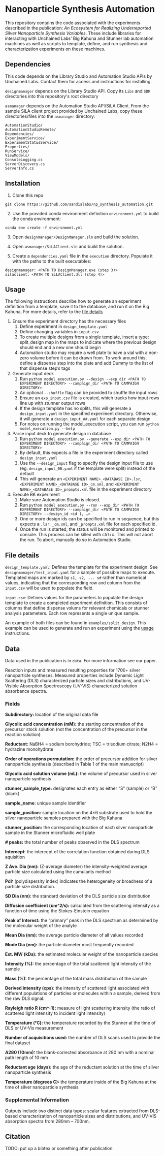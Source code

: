# Nanoparticle Synthesis Automation
This repository contains the code associated with the experiments described in the publication: _An Ecosystem for Realizing Underreported Silver Nanoparticle Synthesis Variables_. These include libraries for interacting with Unchained Labs' Big Kahuna and Stunner lab automation machines as well as scripts to template, define, and run synthesis and characterization experiments on these machines.

## Dependencies
This code depends on the Library Studio and Automation Studio APIs by Unchained Labs. Contact them for access and instructions for installing.

`designmanager` depends on the Library Studio API. Copy its `Libs` and `SDK` directories into this repository's root directory

`asmanager` depends on the Automation Studio API/SiLA Client. From the sample SiLA client project provided by Unchained Labs, copy these directories/files into the `asmanager` directory:
```
AutomationStudio/
AutomationStudioRemote/
Dependencies/
ExperimentService/
ExperimentStatusService/
Properties/
RunService/
ViewModels/
ConsoleLogging.cs
ServerDiscovery.cs
ServerInfo.cs
```

## Installation
1. Clone this repo
```
git clone https://github.com/sandialabs/np_synthesis_automation.git
```

2. Use the provided conda environment definition `environment.yml` to build the conda environment:
```
conda env create -f environment.yml
```

3. Open `designmanager/DesignManager.sln` and build the solution.

4. Open `asmanager/SiLAClient.sln` and build the solution.

5. Create a `dependencies.yaml` file in the `execution` directory. Populate it with the paths to the built executables:
```
designmanager: <PATH TO DesignManager.exe (step 3)>
silaclient: <PATH TO SiLAClient.dll (step 4)>
```

## Usage
The following instructions describe how to generate an experiment definition from a template, save it to the database, and run it on the Big Kahuna. For more details, refer to the [file details](#file-details)

1. Ensure the experiment directory has the necessary files
    1. Define experiment in `design_template.yaml`
    2. Define changing variables in `input.csv`
    3. To create multiple designs from a single template, insert a type: split_design map in the maps to indicate where the previous design should end and a new one should begin
    4. Automation studio may require a well plate to have a vial with a non-zero volume before it can be drawn from. To work around this, define a dispense step into the plate and add Dummy to the list of that dispense step’s tags
2. Generate input deck
    1. Run `python model_execution.py --design --exp_dir <PATH TO EXPERIMENT DIRECTORY> --campaign_dir <PATH TO CAMPAIGN DIRECTORY>`
    2. An optional `--shuffle` flag can be provided to shuffle the input rows
    3. Ensure an `exp_input.csv` file is created, which tracks how input rows line up with stunner output rows
    4. If the design template has no splits, this will generate a `design_input.yaml` in the specified experiment directory. Otherwise, it will generate a `design_input_##.yaml` for each separate design
    5. For notes on running the model_execution script, you can run `python model_execution.py --help`
3.	Parse input deck to generate design in database
    1. Run `python model_execution.py --generate --exp_dir <PATH TO EXPERIMENT DIRECTORY> --campaign_dir <PATH TO CAMPAIGN DIRECTORY>`
    2. By default, this expects a file in the experiment directory called `design_input.yaml`
    3. Use the `--design_input` flag to specify the design input file to use (eg. `design_input_00.yaml` if the template were split) instead of the default
    4. This will generate an `<EXPERIMENT NAME>_<DATABASE ID>.lsr`, `<EXPERIMENT NAME>_<DATABASE ID>_cm.xml`, and `<EXPERIMENT NAME>_<DATABASE ID>_prompts.xml` file in the experiment directory
4.	Execute BK experiment
    1. Make sure Automation Studio is closed.
    2. Run `python model_execution.py --run --exp_dir <PATH TO EXPERIMENT DIRECTORY> --campaign_dir <PATH TO CAMPAIGN DIRECTORY> --design_id <id 1, …>`
    3. One or more design ids can be specified to run in sequence, but this expects a `.lsr`, `_cm.xml`, and `_prompts.xml` file for each specified id.
    4. Once the run is started, the status will be monitored and printed to console. This process can be killed with ctrl+c. This will not abort the run. To abort, manually do so in Automation Studio.

## File details
`design_template.yaml`: Defines the template for the experiment design. See `designmanager/test_input.yaml` for a sample of possible maps to execute. Templated maps are marked by `s1, s2, ... s#` rather than numerical values, indicating that the corresponding row and column from the `input.csv` will be used to populate the field.

`input.csv`: Defines values for the parameters to populate the design template to create a completed experiment definition. This consists of columns that define dispense volums for relevant chemicals or stunner analysis parameters. Each row represents a single unique sample.

An example of both files can be found in `examples/split_design`. This example can be used to generate and run an experiment using the [usage](#usage) instructions.

## Data
Data used in the publication is in `data`. For more information see our paper.

Reaction inputs and measured resulting properties for 1700+ silver nanoparticle syntheses. Measured properties include Dynamic Light Scattering (DLS) characterized particle sizes and distributions, and UV-Visible Absorption Spectroscopy (UV-VIS) characterized solution absorbance spectra.

### Fields
**Subdirectory:** location of the original data file

**Glycolic acid concentration (mM):** the starting concentration of the precursor stock solution (not the concentration of the precursor in the reaction solution)

**Reductant:** NaBH4 = sodium borohydride; TSC = trisodium citrate; N2H4 = hydrazine monohydrate

**Order of operations permutation:** the order of precursor addition for silver nanoparticle synthesis (described in Table 1 of the main manuscript)

**Glycolic acid solution volume (mL):** the volume of precursor used in silver nanoparticle synthesis

**stunner_sample_type:** designates each entry as either “S” (sample) or “B” (blank)

**sample_name:** unique sample identifier

**sample_position:** sample location on the 4×6 substrate used to hold the silver nanoparticle samples prepared with the Big Kahuna

**stunner_position:** the corresponding location of each silver nanoparticle sample in the Stunner microfluidic well plate

**# peaks:** the total number of peaks observed in the DLS spectrum

**Intercept:** the intercept of the correlation function obtained during DLS aquisition

**Z Ave. Dia (nm):** (Z-average diameter) the intensity-weighted average particle size calculated using the cumulants method

**PdI:** (polydispersity index) indicates the heterogeneity or broadness of a particle size distribution.

**SD Dia (nm):** the standard deviation of the DLS particle size distribution

**Diffusion coefficient (um^2/s):** calculated from the scattering intensity as a function of time using the Stokes-Einstein equation

**Peak of Interest:** the “primary” peak in the DLS spectrum as determined by the molecular weight of the analyte

**Mean Dia (nm):** the average particle diameter of all values recorded

**Mode Dia (nm):** the particle diameter most frequently recorded

**Est. MW (kDa):** the estimated molecular weight of the nanoparticle species

**Intensity (%):** the percentage of the total scattered light intensity of the sample

**Mass (%):** the percentage of the total mass distribution of the sample

**Derived intensity (cps):** the intensity of scattered light associated with different populations of particles or molecules within a sample, derived from the raw DLS signal.

**Rayleigh ratio R (cm^-1):** measure of light scattering intensity (the ratio of scattered light intensity to incident light intensity)

**Temperature (°C):** the temperature recorded by the Stunner at the time of DLS or UV-Vis measurement

**Number of acquisitions used:** the number of DLS scans used to provide the final dataset

**A280 (10mm):** the blank-corrected absorbance at 280 nm with a nominal path length of 10 mm

**Reductant age (days):** the age of the reductant solution at the time of silver nanoparticle synthesis

**Temperature (degrees C):** the temperature inside of the Big Kahuna at the time of silver nanoparticle synthesis

### Supplemental Information
Outputs include two distinct data types: scalar features extracted from DLS-based characterization of nanoparticle sizes and distributions, and UV-VIS absorption spectra from 280nm – 700nm.

## Citation
TODO: put up a bibtex or something after publication
